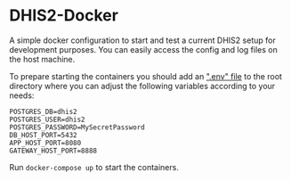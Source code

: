 # DHIS2-Docker
A simple docker configuration to start and test a current DHIS2 setup for development purposes. You can easily access the config and log files on the host machine.

To prepare starting the containers you should add an [".env" file](https://docs.docker.com/compose/environment-variables/#the-env-file) to the root directory where you can adjust the following variables according to your needs:

```
POSTGRES_DB=dhis2
POSTGRES_USER=dhis2
POSTGRES_PASSWORD=MySecretPassword
DB_HOST_PORT=5432
APP_HOST_PORT=8080
GATEWAY_HOST_PORT=8888
```

Run `docker-compose up` to start the containers.
